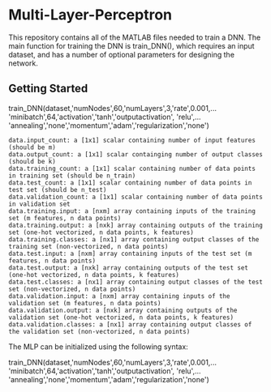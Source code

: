 # Multi-Layer-Perceptron

This repository contains all of the MATLAB files needed to train a DNN. The main function for training the DNN is train_DNN(), which requires an input dataset, and has a number of optional parameters for designing the network.

## Getting Started

train_DNN(dataset,'numNodes',60,'numLayers',3,'rate',0.001,...
    'minibatch',64,'activation','tanh','outputactivation', 'relu',...
    'annealing','none','momentum','adam','regularization','none')

```
data.input_count: a [1x1] scalar containing number of input features (should be m)
data.output_count: a [1x1] scalar containging number of output classes (should be k)
data.training_count: a [1x1] scalar containing number of data points in training set (should be n_train)
data.test_count: a [1x1] scalar containing number of data points in test set (should be n_test)
data.validation_count: a [1x1] scalar containing number of data points in validation set
data.training.input: a [nxm] array containing inputs of the training set (m features, n data points)
data.training.output: a [nxk] array containing outputs of the training set (one-hot vectorized, n data points, k features)
data.training.classes: a [nx1] array containing output classes of the training set (non-vectorized, n data points)
data.test.input: a [nxm] array containing inputs of the test set (m features, n data points)
data.test.output: a [nxk] array containing outputs of the test set (one-hot vectorized, n data points, k features)
data.test.classes: a [nx1] array containing output classes of the test set (non-vectorized, n data points)
data.validation.input: a [nxm] array containing inputs of the validation set (m features, n data points)
data.validation.output: a [nxk] array containing outputs of the validation set (one-hot vectorized, n data points, k features)
data.validation.classes: a [nx1] array containing output classes of the validation set (non-vectorized, n data points)
```

The MLP can be initialized using the following syntax:

train_DNN(dataset,'numNodes',60,'numLayers',3,'rate',0.001,...
    'minibatch',64,'activation','tanh','outputactivation', 'relu',...
    'annealing','none','momentum','adam','regularization','none')
